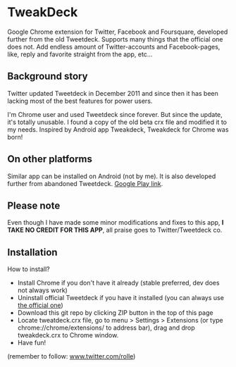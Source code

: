 TweakDeck
=========================

Google Chrome extension for Twitter, Facebook and Foursquare, developed further from the old Tweetdeck. Supports many things that the official one does not. Add endless amount of Twitter-accounts and Facebook-pages, like, reply and favorite straight from the app, etc...

Background story
--------------

Twitter updated Tweetdeck in December 2011 and since then it has been lacking most of the best features for power users.

I'm Chrome user and used Tweetdeck since forever. But since the update, it's totally unusable. I found a copy of the old beta crx file and modified it to my needs. Inspired by Android app Tweakdeck, Tweakdeck for Chrome was born!

On other platforms
--------------

Similar app can be installed on Android (not by me). It is also developed further from abandoned Tweetdeck. [Google Play link](https://play.google.com/store/apps/details?id=com.modaco.thedeck.android.app&hl=en).

Please note
--------------

Even though I have made some minor modifications and fixes to this app, **I TAKE NO CREDIT FOR THIS APP**, all praise goes to Twitter/Tweetdeck co.

Installation
--------------

How to install?

- Install Chrome if you don't have it already (stable preferred, dev does not always work)
- Uninstall official Tweetdeck if you have it installed (you can always use [the official one](http://web.tweetdeck.com))
- Download this git repo by clicking ZIP button in the top of this page
- Locate tweatdeck.crx file, go to menu > Settings > Extensions (or type chrome://chrome/extensions/ to address bar), drag and drop tweakdeck.crx to Chrome window.
- Have fun!

(remember to follow: www.twitter.com/rolle)
